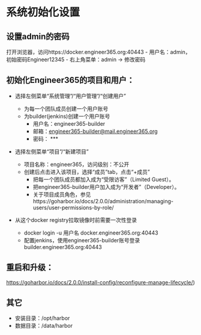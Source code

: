  
# 系统初始化设置
## 设置admin的密码
  
  打开浏览器，访问https://docker.engineer365.org:40443
    - 用户名：admin，初始密码Engineer12345
    - 右上角菜单：admin -> 修改密码

## 初始化Engineer365的项目和用户：
  
  - 选择左侧菜单“系统管理”/“用户管理”/“创建用户”
    - 为每一个团队成员创建一个用户账号
    - 为builder(jenkins)创建一个用户账号
      - 用户名：engineer365-builder
      - 邮箱：engineer365-builder@mail.engineer365.org
      - 密码： ***
  
  - 选择左侧菜单“项目”/“新建项目”
    - 项目名称：engineer365，访问级别：不公开
    - 创建后点击进入该项目，选择“成员”tab，点击“+成员”
      - 把每一个团队成员都加入成为“受限访客”（Limited Guest）。
      - 把engineer365-builder用户加入成为“开发者”（Developer）。
      - 关于项目成员角色，参见https://goharbor.io/docs/2.0.0/administration/managing-users/user-permissions-by-role/

   - 从这个docker registry拉取镜像时前需要一次性登录
     - docker login -u 用户名 docker.engineer365.org:40443
     - 配置jenkins，使用engineer365-builder账号登录builder.engineer365.org:40443

## 重启和升级：
   https://goharbor.io/docs/2.0.0/install-config/reconfigure-manage-lifecycle/)

## 其它
   - 安装目录：/opt/harbor
   - 数据目录：/data/harbor

   